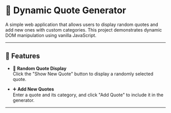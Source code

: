 # 📖 Dynamic Quote Generator

A simple web application that allows users to display random quotes and add new ones with custom categories. This project demonstrates dynamic DOM manipulation using vanilla JavaScript.

---

## 🚀 Features

- 🎲 **Random Quote Display**  
  Click the "Show New Quote" button to display a randomly selected quote.

- ➕ **Add New Quotes**  
  Enter a quote and its category, and click "Add Quote" to include it in the generator.

---